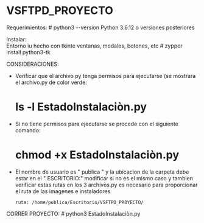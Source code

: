 # VSFTPD_PROYECTO

Requerimientos:
    # python3 --version
         Python 3.6.12 o versiones posteriores

Instalar:   
Entorno iu hecho con tkinte ventanas, modales, botones, etc
    # zypper install python3-tk

CONSIDERACIONES:
- Verificar que el archivo py tenga permisos para ejecutarse (se mostrara el archivo.py de color verde:
    # ls -l EstadoInstalaciòn.py
  
- Si no tiene permisos para ejecutarse se procede con el siguiente comando:
    # chmod +x EstadoInstalaciòn.py

- El nombre de usuario es " publica " y la ubicacion de la carpeta debe estar en el " ESCRITORIO:"
  modificar si no es el mismo caso y tambien verificar estas rutas en los 3 archivos.py
  es necesario para proporcionar el ruta de las imagenes e instaladores
  
      ruta: /home/publica/Escritorio/VSFTPD_PROYECTO/

CORRER PROYECTO:
    # python3 EstadoInstalaciòn.py
